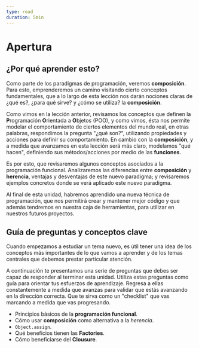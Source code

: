 ```yaml
---
type: read
duration: 5min
---
```


# Apertura

## ¿Por qué aprender esto?

Como parte de los paradigmas de programación, veremos **composición**. Para
esto, emprenderemos un camino visitando cierto conceptos fundamentales, que a lo
largo de esta lección nos darán nociones claras de ¿qué es?, ¿para qué sirve? y
¿cómo se utiliza? la **composición**.

Como vimos en la lección anterior, revisamos los conceptos que definen la
**P**rogramación **O**rientada a **O**bjetos (POO), y como vimos, ésta nos
permite modelar el comportamiento de ciertos elementos del mundo real, en otras
palabras, respondimos la pregunta "¿qué son?", utilizando propiedades y acciones
para definir su comportamiento. En cambio con la **composición**, y a medida que
avanzamos en esta lección será más claro, modelamos "qué hacen", definiendo sus
métodos/acciones por medio de las **funciones**.

Es por esto, que revisaremos algunos conceptos asociados a la programación
funcional. Analizaremos las diferencias entre **composición** y **herencia**,
ventajas y desventajas de este nuevo paradigma; y revisaremos ejemplos concretos
donde se verá aplicado este nuevo paradigma.

Al final de esta unidad, habremos aprendido una nueva técnica de programación,
que nos permitirá crear y mantener mejor código y que además tendremos en
nuestra caja de herramientas, para utilizar en nuestros futuros proyectos.

## Guía de preguntas y conceptos clave

Cuando empezamos a estudiar un tema nuevo, es útil tener una idea de los
conceptos más importantes de lo que vamos a aprender y de los temas centrales
que debemos prestar particular atención.

A continuación te presentamos una serie de preguntas que debes ser capaz de
responder al terminar esta unidad. Utiliza estas preguntas como guía para
orientar tus esfuerzos de aprendizaje. Regresa a ellas constantemente a medida
que avanzas para validar que estás avanzando en la dirección correcta. Que te
sirva como un "checklist" que vas marcando a medida que vas progresando.

* Principios básicos de la **programación funcional**.
* Cómo usar **composición** como alternativa a la _herencia_.
* `Object.assign`.
* Qué beneficios tienen las **Factories**.
* Cómo beneficiarse del **Clousure**.
